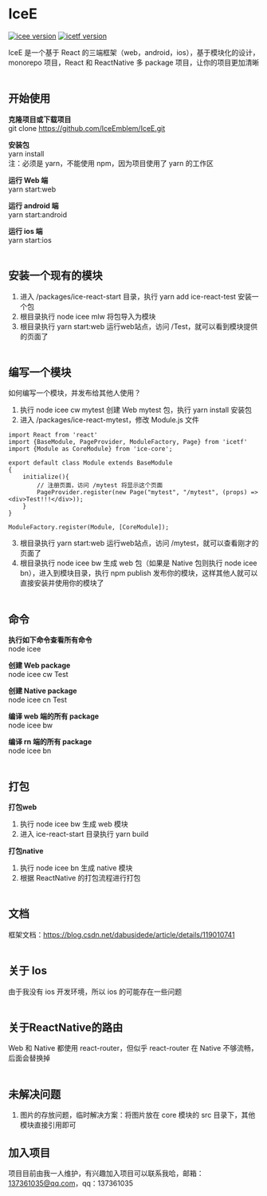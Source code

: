 # IceE

[![icee version](https://img.shields.io/badge/icee-0.3.1-red)](https://github.com/IceEmblem/IceE)
[![icetf version](https://img.shields.io/badge/icetf-0.3.1-yellowgreen)](https://www.npmjs.com/package/icetf)

IceE 是一个基于 React 的三端框架（web，android，ios），基于模块化的设计，monorepo 项目，React 和 ReactNative 多 package 项目，让你的项目更加清晰
</br></br>

## 开始使用
**克隆项目或下载项目** </br>
git clone https://github.com/IceEmblem/IceE.git

**安装包** </br>
yarn install </br>
注：必须是 yarn，不能使用 npm，因为项目使用了 yarn 的工作区

**运行 Web 端** </br>
yarn start:web

**运行 android 端** </br>
yarn start:android

**运行 ios 端** </br>
yarn start:ios
</br></br>

## 安装一个现有的模块
1. 进入 /packages/ice-react-start 目录，执行 yarn add ice-react-test 安装一个包
2. 根目录执行 node icee mlw 将包导入为模块
2. 根目录执行 yarn start:web 运行web站点，访问 /Test，就可以看到模块提供的页面了
</br></br>

## 编写一个模块
如何编写一个模块，并发布给其他人使用？
1. 执行 node icee cw mytest 创建 Web mytest 包，执行 yarn install 安装包
2. 进入 /packages/ice-react-mytest，修改 Module.js 文件
```javescript
import React from 'react'
import {BaseModule, PageProvider, ModuleFactory, Page} from 'icetf'
import {Module as CoreModule} from 'ice-core';

export default class Module extends BaseModule
{
    initialize(){
        // 注册页面，访问 /mytest 将显示这个页面
        PageProvider.register(new Page("mytest", "/mytest", (props) => <div>Test!!!</div>));
    }
}

ModuleFactory.register(Module, [CoreModule]);
```
3. 根目录执行 yarn start:web 运行web站点，访问 /mytest，就可以查看刚才的页面了
4. 根目录执行 node icee bw 生成 web 包（如果是 Native 包则执行 node icee bn），进入到模块目录，执行 npm publish 发布你的模块，这样其他人就可以直接安装并使用你的模块了
</br></br>

## 命令
**执行如下命令查看所有命令** </br>
node icee

**创建 Web package** </br>
node icee cw Test

**创建 Native package** </br>
node icee cn Test

**编译 web 端的所有 package** </br>
node icee bw

**编译 rn 端的所有 package** </br>
node icee bn
</br></br>

## 打包
**打包web**
1. 执行 node icee bw 生成 web 模块
2. 进入 ice-react-start 目录执行 yarn build

**打包native**
1. 执行 node icee bn 生成 native 模块
2. 根据 ReactNative 的打包流程进行打包
</br></br>

## 文档
框架文档：https://blog.csdn.net/dabusidede/article/details/119010741
</br></br>

## 关于 Ios
由于我没有 ios 开发环境，所以 ios 的可能存在一些问题
</br></br>

## 关于ReactNative的路由
Web 和 Native 都使用 react-router，但似乎 react-router 在 Native 不够流畅，后面会替换掉
</br></br>

## 未解决问题
1. 图片的存放问题，临时解决方案：将图片放在 core 模块的 src 目录下，其他模块直接引用即可

## 加入项目
项目目前由我一人维护，有兴趣加入项目可以联系我哈，邮箱：137361035@qq.com，qq：137361035
